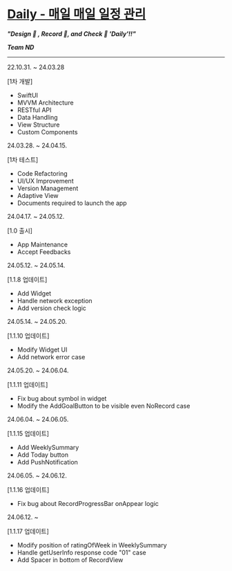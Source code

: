 # [Daily - 매일 매일 일정 관리](https://apps.apple.com/kr/app/daily-%EB%A7%A4%EC%9D%BC-%EB%A7%A4%EC%9D%BC-%EC%9D%BC%EC%A0%95-%EA%B4%80%EB%A6%AC/id6480167782)
***"Design 🎨 , Record 📝, and Check 👏 'Daily'!!"***

***Team ND***

---

22.10.31. ~ 24.03.28

[1차 개발]
- SwiftUI
- MVVM Architecture
- RESTful API
- Data Handling
- View Structure
- Custom Components

24.03.28. ~ 24.04.15.

[1차 테스트]
- Code Refactoring
- UI/UX Improvement
- Version Management
- Adaptive View
- Documents required to launch the app

24.04.17. ~ 24.05.12.

[1.0 출시]
- App Maintenance
- Accept Feedbacks

24.05.12. ~ 24.05.14.

[1.1.8 업데이트]
- Add Widget
- Handle network exception
- Add version check logic

24.05.14. ~ 24.05.20.

[1.1.10 업데이트]
- Modify Widget UI
- Add network error case

24.05.20. ~ 24.06.04.

[1.1.11 업데이트]
- Fix bug about symbol in widget
- Modify the AddGoalButton to be visible even NoRecord case

24.06.04. ~ 24.06.05.

[1.1.15 업데이트]
- Add WeeklySummary
- Add Today button
- Add PushNotification

24.06.05. ~ 24.06.12.

[1.1.16 업데이트]
- Fix bug about RecordProgressBar onAppear logic

24.06.12. ~

[1.1.17 업데이트]
- Modify position of ratingOfWeek in WeeklySummary
- Handle getUserInfo response code "01" case
- Add Spacer in bottom of RecordView
